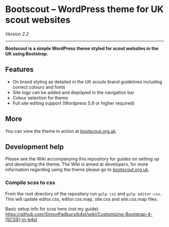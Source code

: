 # Bootscout – WordPress theme for UK scout websites

*Version 2.2*

------------------

**Bootscout is a simple WordPress theme styled for scout websites in the UK using Bootstrap.**

## Features

* On brand styling as detailed in the UK scouts brand guidelines including correct colours and fonts
* Site logo can be added and displayed in the navigation bar
* Colour selection for theme
* Full site editing support (Wordpress 5.9 or higher required)

## More

You can view the theme in action at [bootscout.org.uk](http://www.bootscout.org.uk).

## Development help

Please see the Wiki accompanying this repository for guides on setting up and developing the theme. The Wiki is aimed at developers, for more information regarding using the theme please go to [bootscout.org.uk](http://www.bootscout.org.uk).

### Compile scss to css

From the root directory of the repository run `gulp css` and `gulp editor-css`. This will update editor.css, editor.css.map, site.css and site.css.map files.

Basic setup info for scss here (not my guide): https://github.com/SimonPadbury/b4st/wiki/Customizing-Bootstrap-4-(SCSS)-in-b4st
